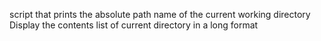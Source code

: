 script that prints the absolute path name of the current working directory
Display the contents list of current directory in a long format
